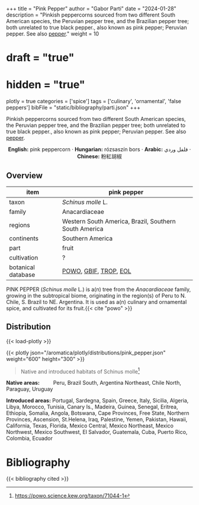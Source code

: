 +++
title = "Pink Pepper"
author = "Gabor Parti"
date = "2024-01-28"
description = "Pinkish peppercorns sourced from two different South American species, the Peruvian pepper tree, and the Brazilian pepper tree; both unrelated to true black pepper., also known as pink pepper; Peruvian pepper. See also [pepper](../items/pepper)."
weight = 10
# draft = "true"
# hidden = "true"
plotly = true
categories = ['spice']
tags = ['culinary', 'ornamental', 'false peppers']
bibFile = "static/bibliography/parti.json"
+++

Pinkish peppercorns sourced from two different South American species, the Peruvian pepper tree, and the Brazilian pepper tree; both unrelated to true black pepper., also known as pink pepper; Peruvian pepper. See also [pepper](../items/pepper).

[<i class="fab fa-wikipedia-w"></i>](https://en.wikipedia.org/wiki/Pink_peppercorn)

<center>

**English:** pink peppercorn · **Hungarian:** rózsaszín bors · **Arabic:** <span class="arabic-text" dir="rtl">فلفل وردي</span> · **Chinese:** <span class="traditional-chinese-text">粉紅胡椒</span>

</center>

## Overview

|       item       |                                                                                   pink pepper                                                                                  |
|------------------|--------------------------------------------------------------------------------------------------------------------------------------------------------------------------------|
|       taxon      |                                                                               *Schinus molle* L.                                                                               |
|      family      |                                                                                  Anacardiaceae                                                                                 |
|      regions     |                                                              Western South America, Brazil, Southern South America                                                             |
|    continents    |                                                                                Southern America                                                                                |
|       part       |                                                                                      fruit                                                                                     |
|    cultivation   |                                                                                        ?                                                                                       |
|botanical database|[POWO](https://powo.science.kew.org/taxon/71044-1), [GBIF](https://www.gbif.org/species/3190642), [TROP](https://tropicos.org/name/1300267), [EOL](https://eol.org/pages/582275)|

PINK PEPPER (*Schinus molle* L.) is a(n) tree from the *Anacardiaceae* family, growing in the subtropical biome, originating in the region(s) of Peru to N. Chile, S. Brazil to NE. Argentina. It is used as a(n) culinary and ornamental spice, and cultivated for its fruit.{{< cite "powo" >}}



## Distribution

{{< load-plotly >}}

{{< plotly json="/aromatica/plotly/distributions/pink_pepper.json" weight="600" height="300" >}}

>Native and introduced habitats of Schinus molle[^powo]

[^powo]: https://powo.science.kew.org/taxon/71044-1

<p style="text-align:left;">

**Native areas:** &ensp; &ensp; &ensp; Peru, Brazil South, Argentina Northeast, Chile North, Paraguay, Uruguay

**Introduced areas:** Portugal, Sardegna, Spain, Greece, Italy, Sicilia, Algeria, Libya, Morocco, Tunisia, Canary Is., Madeira, Guinea, Senegal, Eritrea, Ethiopia, Somalia, Angola, Botswana, Cape Provinces, Free State, Northern Provinces, Ascension, St.Helena, Iraq, Palestine, Yemen, Pakistan, Hawaii, California, Texas, Florida, Mexico Central, Mexico Northeast, Mexico Northwest, Mexico Southwest, El Salvador, Guatemala, Cuba, Puerto Rico, Colombia, Ecuador

</p>



# Bibliography

{{< bibliography cited >}}

